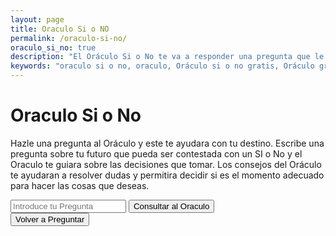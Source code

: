 ```yaml
---
layout: page
title: Oraculo Si o NO
permalink: /oraculo-si-no/
oraculo_si_no: true
description: "El Oráculo Si o No te va a responder una pregunta que le hagas sobre tu futuro inmediato.El Oraculo te guiara con tu destino."
keywords: "oraculo si o no, oraculo, Oráculo si o no gratis, Oráculo gratis, tarot, tarot si o no, destino, horoscopo, horoscopo del dia de hoy, astrologia, astros, tarot gratis, tiradas de carta, suerte"
---
```

  <div class="row centered violet" id="questiondiv">
    <div class="col-sm-12 hfeed" id="cuerpo-entradas">
      <h1>Oraculo Si o No</h1><p>Hazle una pregunta al Oráculo y este te ayudara con tu destino. Escribe una pregunta sobre tu futuro que pueda ser contestada con un SI o No y el Oraculo te guiara sobre las decisiones que tomar. Los consejos del Oráculo te ayudaran a resolver dudas y permitira decidir si es el momento adecuado para hacer las cosas que deseas.</p>
      <input type="text" class="form-control" id="question" placeholder="Introduce tu Pregunta">
      <button type="button" class="btn btn-default btn-lg" id="consultar">Consultar al Oraculo</button>
    </div>
  </div>
  <div class="row centered violet fade" id="answerdiv">
      <div id="answer"></div>
      <button type="button" class="btn btn-default btn-lg" id="retry">Volver a Preguntar</button>
  </div>
